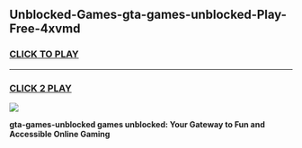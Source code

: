
## Unblocked-Games-gta-games-unblocked-Play-Free-4xvmd
<h3>
<a href="https://premium76.site?title=gta-games-unblocked&ref=10A">CLICK TO PLAY</a></h3>
<hr>

<h3>
<a href="https://premium76.site?title=gta-games-unblocked&ref=10A">CLICK 2 PLAY</a>
  
</h3>

<a href="https://premium76.site?title=gta-games-unblocked&ref=10A"><img src="https://clearcache.store/games.png"></a>


**gta-games-unblocked games unblocked: Your Gateway to Fun and Accessible Online Gaming**
